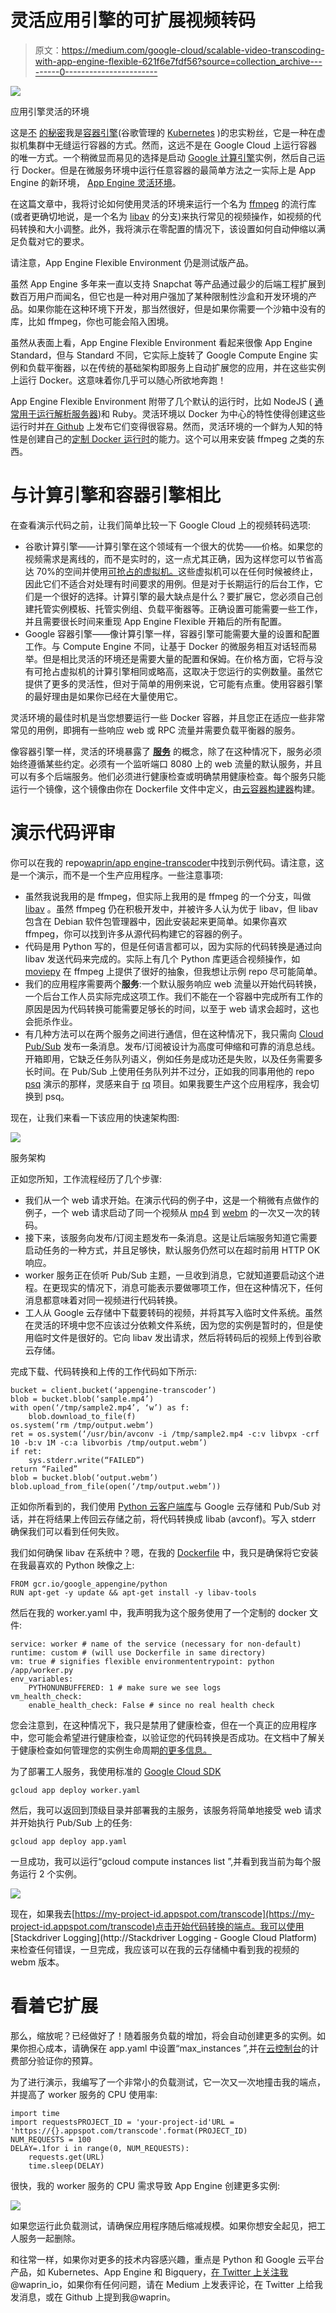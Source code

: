 # 灵活应用引擎的可扩展视频转码

> 原文：<https://medium.com/google-cloud/scalable-video-transcoding-with-app-engine-flexible-621f6e7fdf56?source=collection_archive---------0----------------------->

![](img/dee1de13c277c1ab1c9926143792244d.png)

应用引擎灵活的环境

这是[不](/google-cloud/deploying-django-postgres-redis-containers-to-kubernetes-9ee28e7a146#.kjn0gtqo9) [的秘密](/google-cloud/deploying-django-postgres-and-redis-containers-to-kubernetes-part-2-b287f7970a33#.wefzos81n)我是[容器引擎](https://cloud.google.com/container-engine/)(谷歌管理的 [Kubernetes](https://github.com/kubernetes/kubernetes) )的忠实粉丝，它是一种在虚拟机集群中无缝运行容器的方式。然而，这远不是在 Google Cloud 上运行容器的唯一方式。一个稍微显而易见的选择是启动 [Google 计算引擎](https://cloud.google.com/compute/)实例，然后自己运行 Docker。但是在微服务环境中运行任意容器的最简单方法之一实际上是 App Engine 的新环境， [App Engine 灵活环境](https://cloud.google.com/appengine/docs/flexible/)。

在这篇文章中，我将讨论如何使用灵活的环境来运行一个名为 [ffmpeg](https://ffmpeg.org/) 的流行库(或者更确切地说，是一个名为 [libav](https://libav.org/) 的分支)来执行常见的视频操作，如视频的代码转换和大小调整。此外，我将演示在零配置的情况下，该设置如何自动伸缩以满足负载对它的要求。

请注意，App Engine Flexible Environment 仍是测试版产品。

虽然 App Engine 多年来一直以支持 Snapchat 等产品通过最少的后端工程扩展到数百万用户而闻名，但它也是一种对用户强加了某种限制性沙盒和开发环境的产品。如果你能在这种环境下开发，那当然很好，但是如果你需要一个沙箱中没有的库，比如 ffmpeg，你也可能会陷入困境。

虽然从表面上看，App Engine Flexible Environment 看起来很像 App Engine Standard，但与 Standard 不同，它实际上旋转了 Google Compute Engine 实例和负载平衡器，以在传统的基础架构即服务上自动扩展您的应用，并在这些实例上运行 Docker。这意味着你几乎可以随心所欲地奔跑！

App Engine Flexible Environment 附带了几个默认的运行时，比如 NodeJS ( [通常用于运行解析服务器](/google-cloud/deploying-parse-server-to-google-app-engine-6bc0b7451d50#.rd9nzkm44))和 Ruby。灵活环境以 Docker 为中心的特性使得创建这些运行时并[在 Github](https://github.com/GoogleCloudPlatform/python-runtime) 上发布它们变得很容易。然而，灵活环境的一个鲜为人知的特性是创建自己的[定制 Docker 运行时](https://cloud.google.com/appengine/docs/flexible/custom-runtimes/)的能力。这个可以用来安装 ffmpeg 之类的东西。

# 与计算引擎和容器引擎相比

在查看演示代码之前，让我们简单比较一下 Google Cloud 上的视频转码选项:

*   谷歌计算引擎——计算引擎在这个领域有一个很大的优势——价格。如果您的视频需求是离线的，而不是实时的，这一点尤其正确，因为这样您可以节省高达 70%的空间并使用[可抢占的虚拟机。](https://cloud.google.com/preemptible-vms/)这些虚拟机可以在任何时候被终止，因此它们不适合对处理有时间要求的用例。但是对于长期运行的后台工作，它们是一个很好的选择。计算引擎的最大缺点是什么？要扩展它，您必须自己创建托管实例模板、托管实例组、负载平衡器等。正确设置可能需要一些工作，并且需要很长时间来重现 App Engine Flexible 开箱后的所有配置。
*   Google 容器引擎——像计算引擎一样，容器引擎可能需要大量的设置和配置工作。与 Compute Engine 不同，让基于 Docker 的微服务相互对话轻而易举。但是相比灵活的环境还是需要大量的配置和保姆。在价格方面，它将与没有可抢占虚拟机的计算引擎相同或略高，这取决于您运行的实例数量。虽然它提供了更多的灵活性，但对于简单的用例来说，它可能有点重。使用容器引擎的最好理由是如果你已经在大量使用它。

灵活环境的最佳时机是当您想要运行一些 Docker 容器，并且您正在适应一些非常常见的用例，即拥有一些响应 web 或 RPC 流量并需要负载平衡器的服务。

像容器引擎一样，灵活的环境暴露了 [**服务**](https://cloud.google.com/appengine/docs/python/microservices-on-app-engine) 的概念，除了在这种情况下，服务必须始终遵循某些约定。必须有一个监听端口 8080 上的 web 流量的默认服务，并且可以有多个后端服务。他们必须进行健康检查或明确禁用健康检查。每个服务只能运行一个镜像，这个镜像由你在 Dockerfile 文件中定义，由[云容器构建器](https://cloud.google.com/container-builder/docs/)构建。

# 演示代码评审

你可以在我的 repo[waprin/app engine-transcoder](https://github.com/waprin/appengine-transcoder)中找到示例代码。请注意，这是一个演示，而不是一个生产应用程序。一些注意事项:

*   虽然我说我用的是 ffmpeg，但实际上我用的是 ffmpeg 的一个分支，叫做 [libav](https://libav.org/) 。虽然 ffmpeg 仍在积极开发中，并被许多人认为优于 libav，但 libav 包含在 Debian 软件包管理器中，因此安装起来更简单。如果你喜欢 ffmpeg，你可以找到许多从源代码构建它的容器的例子。
*   代码是用 Python 写的，但是任何语言都可以，因为实际的代码转换是通过向 libav 发送代码来完成的。实际上有几个 Python 库更适合视频操作，如 [moviepy](http://zulko.github.io/moviepy/ref/videofx/moviepy.video.fx.all.resize.html?highlight=resize#moviepy.video.fx.all.resize) 在 ffmpeg 上提供了很好的抽象，但我想让示例 repo 尽可能简单。
*   我们的应用程序需要两个**服务**:一个默认服务响应 web 流量以开始代码转换，一个后台工作人员实际完成这项工作。我们不能在一个容器中完成所有工作的原因是因为代码转换可能需要足够长的时间，以至于 web 请求会超时，这也会扼杀作业。
*   有几种方法可以在两个服务之间进行通信，但在这种情况下，我只需向 [Cloud Pub/Sub](https://cloud.google.com/pubsub/overview) 发布一条消息。发布/订阅被设计为高度可伸缩和可靠的消息总线。开箱即用，它缺乏任务队列语义，例如任务是成功还是失败，以及任务需要多长时间。在 Pub/Sub 上使用任务队列并不过分，正如我的同事用他的 repo [psq](https://github.com/GoogleCloudPlatform/psq) 演示的那样，灵感来自于 [rq](http://python-rq.org/) 项目。如果我要生产这个应用程序，我会切换到 psq。

现在，让我们来看一下该应用的快速架构图:

![](img/295a06a4a8c3cbf5c476d4a039aa3967.png)

服务架构

正如您所知，工作流程经历了几个步骤:

*   我们从一个 web 请求开始。在演示代码的例子中，这是一个稍微有点做作的例子，一个 web 请求启动了同一个视频从 [mp4](https://en.wikipedia.org/wiki/MPEG-4_Part_14) 到 [webm](https://www.webmproject.org/) 的一次又一次的转码。
*   接下来，该服务向发布/订阅主题发布一条消息。这是让后端服务知道它需要启动任务的一种方式，并且足够快，默认服务仍然可以在超时前用 HTTP OK 响应。
*   worker 服务正在侦听 Pub/Sub 主题，一旦收到消息，它就知道要启动这个进程。在更现实的情况下，消息可能表示要做哪项工作，但在这种情况下，任何消息都意味着对同一视频进行代码转换。
*   工人从 Google 云存储中下载要转码的视频，并将其写入临时文件系统。虽然在灵活的环境中您不应该过分依赖文件系统，因为您的实例是暂时的，但是使用临时文件是很好的。它向 libav 发出请求，然后将转码后的视频上传到谷歌云存储。

完成下载、代码转换和上传的工作代码如下所示:

```
bucket = client.bucket(‘appengine-transcoder’)
blob = bucket.blob(‘sample.mp4’)
with open(‘/tmp/sample2.mp4’, ‘w’) as f:
    blob.download_to_file(f)
os.system(‘rm /tmp/output.webm’)
ret = os.system(‘/usr/bin/avconv -i /tmp/sample2.mp4 -c:v libvpx -crf 10 -b:v 1M -c:a libvorbis /tmp/output.webm’)
if ret:
    sys.stderr.write(“FAILED”)
return “Failed”
blob = bucket.blob(‘output.webm’)
blob.upload_from_file(open(‘/tmp/output.webm’))
```

正如你所看到的，我们使用 [Python 云客户端库](https://github.com/googlecloudplatform/gcloud-python)与 Google 云存储和 Pub/Sub 对话，并在将结果上传回云存储之前，将代码转换成 libab (avconf)。写入 stderr 确保我们可以看到任何失败。

我们如何确保 libav 在系统中？嗯，在我的 [Dockerfile](https://github.com/waprin/appengine-transcoder/blob/master/worker/Dockerfile) 中，我只是确保将它安装在我最喜欢的 Python 映像之上:

```
FROM gcr.io/google_appengine/python
RUN apt-get -y update && apt-get install -y libav-tools
```

然后在我的 worker.yaml 中，我声明我为这个服务使用了一个定制的 docker 文件:

```
service: worker # name of the service (necessary for non-default)
runtime: custom # (will use Dockerfile in same directory)
vm: true # signifies flexible environmententrypoint: python /app/worker.py 
env_variables:    
    PYTHONUNBUFFERED: 1 # make sure we see logs
vm_health_check:   
    enable_health_check: False # since no real health check
```

您会注意到，在这种情况下，我只是禁用了健康检查，但在一个真正的应用程序中，您可能会希望进行健康检查，以验证您的代码转换是否成功。在文档中了解关于健康检查如何管理您的实例生命周期[的更多信息。](https://cloud.google.com/appengine/docs/flexible/python/how-instances-are-managed)

为了部署工人服务，我使用标准的 [Google Cloud SDK](https://cloud.google.com/sdk/)

```
gcloud app deploy worker.yaml
```

然后，我可以返回到顶级目录并部署我的主服务，该服务将简单地接受 web 请求并开始执行 Pub/Sub 上的任务:

```
gcloud app deploy app.yaml
```

一旦成功，我可以运行“gcloud compute instances list ”,并看到我当前为每个服务运行 2 个实例。

![](img/9be51aa740ed3ce6390fee563b51eb14.png)

现在，如果我去[https://my-project-id.appspot.com/transcode](https://my-project-id.appspot.com/transcode)点击开始代码转换的端点。我可以使用 [Stackdriver Logging](http://Stackdriver Logging - Google Cloud Platform) 来检查任何错误，一旦完成，我应该可以在我的云存储桶中看到我的视频的 webm 版本。

# 看着它扩展

那么，缩放呢？已经做好了！随着服务负载的增加，将会自动创建更多的实例。如果你担心成本，请确保在 app.yaml 中设置“max_instances ”,并在[云控制台](https://console.developers.google.com)的计费部分验证你的预算。

为了进行演示，我编写了一个非常小的负载测试，它一次又一次地撞击我的端点，并提高了 worker 服务的 CPU 使用率:

```
import time
import requestsPROJECT_ID = 'your-project-id'URL = 'https://{}.appspot.com/transcode'.format(PROJECT_ID)
NUM_REQUESTS = 100 
DELAY=.1for i in range(0, NUM_REQUESTS):
    requests.get(URL)
    time.sleep(DELAY)
```

很快，我的 worker 服务的 CPU 需求导致 App Engine 创建更多实例:

![](img/03d5937f12e4f0b29a7144fd3f2640a8.png)

如果您运行此负载测试，请确保应用程序随后缩减规模。如果你想安全起见，把工人服务一起删除。

和往常一样，如果你对更多的技术内容感兴趣，重点是 Python 和 Google 云平台产品，如 Kubernetes、App Engine 和 Bigquery，[在 Twitter 上关注我](http://twitter.com/waprin_io) @waprin_io，如果你有任何问题，请在 Medium 上发表评论，在 Twitter 上给我发消息，或在 Github 上提到我@waprin。